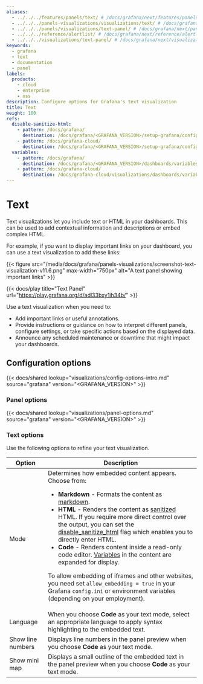 ```yaml
---
aliases:
  - ../../../features/panels/text/ # /docs/grafana/next/features/panels/text/
  - ../../../panels-visualizations/visualizations/text/ # /docs/grafana/next/panels-visualizations/visualizations/text/
  - ../../../panels/visualizations/text-panel/ # /docs/grafana/next/panels/visualizations/text-panel/
  - ../../../reference/alertlist/ # /docs/grafana/next/reference/alertlist/
  - ../../../visualizations/text-panel/ # /docs/grafana/next/visualizations/text-panel/
keywords:
  - grafana
  - text
  - documentation
  - panel
labels:
  products:
    - cloud
    - enterprise
    - oss
description: Configure options for Grafana's text visualization
title: Text
weight: 100
refs:
  disable-sanitize-html:
    - pattern: /docs/grafana/
      destination: /docs/grafana/<GRAFANA_VERSION>/setup-grafana/configure-grafana/#disable_sanitize_html
    - pattern: /docs/grafana-cloud/
      destination: /docs/grafana/<GRAFANA_VERSION>/setup-grafana/configure-grafana/#disable_sanitize_html
  variables:
    - pattern: /docs/grafana/
      destination: /docs/grafana/<GRAFANA_VERSION>/dashboards/variables/variable-syntax/
    - pattern: /docs/grafana-cloud/
      destination: /docs/grafana-cloud/visualizations/dashboards/variables/variable-syntax/
---
```


# Text

Text visualizations let you include text or HTML in your dashboards.
This can be used to add contextual information and descriptions or embed complex HTML.

For example, if you want to display important links on your dashboard, you can use a text visualization to add these links:

{{< figure src="/media/docs/grafana/panels-visualizations/screenshot-text-visualization-v11.6.png" max-width="750px" alt="A text panel showing important links" >}}

{{< docs/play title="Text Panel" url="https://play.grafana.org/d/adl33bxy1ih34b/" >}}

Use a text visualization when you need to:

- Add important links or useful annotations.
- Provide instructions or guidance on how to interpret different panels, configure settings, or take specific actions based on the displayed data.
- Announce any scheduled maintenance or downtime that might impact your dashboards.

## Configuration options

{{< docs/shared lookup="visualizations/config-options-intro.md" source="grafana" version="<GRAFANA_VERSION>" >}}

### Panel options

{{< docs/shared lookup="visualizations/panel-options.md" source="grafana" version="<GRAFANA_VERSION>" >}}

### Text options

Use the following options to refine your text visualization.

<!-- prettier-ignore-start -->

| Option | Description |
| ------ | ----------- |
| Mode | Determines how embedded content appears. Choose from:<ul><li>**Markdown** - Formats the content as [markdown](https://en.wikipedia.org/wiki/Markdown).</li><li>**HTML** - Renders the content as [sanitized](https://github.com/grafana/grafana/blob/main/packages/grafana-data/src/text/sanitize.ts) HTML. If you require more direct control over the output, you can set the [disable_sanitize_html](ref:disable-sanitize-html) flag which enables you to directly enter HTML.</li><li>**Code** - Renders content inside a read-only code editor. [Variables](ref:variables) in the content are expanded for display.</li></ul><p>To allow embedding of iframes and other websites, you need set `allow_embedding = true` in your Grafana `config.ini` or environment variables (depending on your employment).</p> |
| Language | When you choose **Code** as your text mode, select an appropriate language to apply syntax highlighting to the embedded text. |
| Show line numbers | Displays line numbers in the panel preview when you choose **Code** as your text mode. |
| Show mini map | Displays a small outline of the embedded text in the panel preview when you choose **Code** as your text mode. |

<!-- prettier-ignore-end -->
